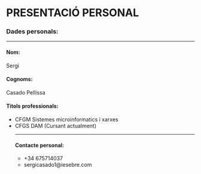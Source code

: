 # PRESENTACIÓ PERSONAL

### Dades personals:
--------------------
#### Nom: 
Sergi

#### Cognoms: 
Casado Pellissa

#### Titols professionals: 
<ul>
  <li>
    CFGM Sistemes microinformatics i xarxes</li>
  <li>
    CFGS DAM (Cursant actualment)</li>

--------------------
  
#### Contacte personal:
  <ul>
    <li>
      +34 675714037</li>
    <li>
      sergicasado1@iesebre.com</li>
    
